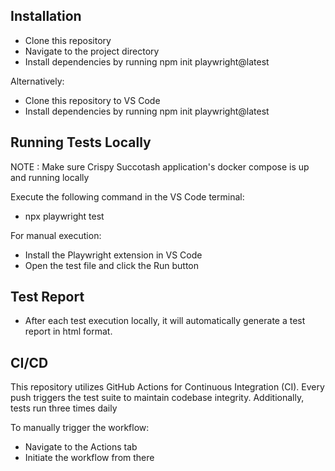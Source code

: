 ## Installation

- Clone this repository
- Navigate to the project directory
- Install dependencies by running npm init playwright@latest

Alternatively:

- Clone this repository to VS Code
- Install dependencies by running npm init playwright@latest

## Running Tests Locally
NOTE : Make sure Crispy Succotash application's docker compose is up and running locally

 Execute the following command in the VS Code terminal:

- npx playwright test

For manual execution:

- Install the Playwright extension in VS Code
- Open the test file and click the Run button

## Test Report

- After each test execution locally, it will automatically generate a test report in html format. 

## CI/CD
This repository utilizes GitHub Actions for Continuous Integration (CI). Every push triggers the test suite to maintain codebase integrity. Additionally, tests run three times daily

To manually trigger the workflow:

- Navigate to the Actions tab
- Initiate the workflow from there